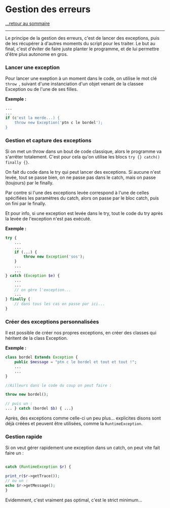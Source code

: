 # Gestion des erreurs

[...retour au sommaire](../intro.md)

---

Le principe de la gestion des erreurs, c'est de lancer des exceptions, puis de les récupérer à d'autres moments du script pour les traiter. 
Le but au final, c'est d'éviter de faire juste planter le programme, et de lui permettre d'être plus autonome en gros.

### Lancer une exception

Pour lancer une exeption à un moment dans le code, on utilise le mot clé `throw `, suivant d'une instanciation d'un objet venant de la classee Exception ou de l'une de ses filles. 

**Exemple :**
```php
...
...
if (c'est la merde...) {
    throw new Exception('ptn c le bordel'); 
}
```

### Gestion et capture des exceptions

Si on met un throw dans un bout de code classique, alors le programme va s'arrêter totalement. 
C'est pour cela qu'on utilise les blocs `try {} catch() finally {}`. 

On fait du code dans le try qui peut lancer des exceptions. Si aucune n'est levée, tout se passe bien, on ne passe pas dans le catch, mais on passe (toujours) par le finally. 

Par contre si l'une des exceptions levée correspond à l'une de celles spécifiées les paramètres du catch, alors on passe par le bloc catch, puis on fini par le finally.

Et pour info, si une exception est levée dans le try, tout le code du try après la levée de l'exception n'est pas exécuté. 

**Exemple :**
```php
try {
    ...
    ...
    if (...) {
        throw new Exception('sos');
    }
    ...
    ...
} catch (Exception $e) {
    ...
    ...
    // on gère l'exception...
    ...
} finally {
    // dans tous les cas on passe par ici...
}
```

### Créer des exceptions personnalisées

Il est possible de créer nos propres exceptions, en créer des classes qui héritent de la class Exception. 

**Exemple :**
```php
class bordel Extends Exception {
    public $message = "ptn c le bordel et tout et tout !";
    ...
    ...
}

//Ailleurs dans le code du coup on peut faire : 

throw new bordel();

// puis un :
... } catch (bordel $b) { ...}
```

Après, des exceptions comme celle-ci un peu plus... explicites disons sont déjà créées et peuvent être utilisées, comme la `RuntimeException`.


### Gestion rapide

Si on veut gérer rapidement une exception dans un catch, on peut vite fait faire un : 
```php

catch (RuntimeException $r) { 

print_r($r->getTrace());
// ou un : 
echo $r->getMessage();
}
```

Evidemment, c'est vraiment pas optimal, c'est le strict minimum...